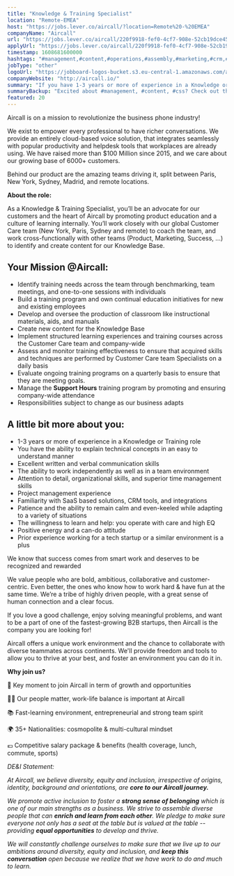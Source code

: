 ```yaml
---
title: "Knowledge & Training Specialist"
location: "Remote-EMEA"
host: "https://jobs.lever.co/aircall/?location=Remote%20-%20EMEA"
companyName: "Aircall"
url: "https://jobs.lever.co/aircall/220f9918-fef0-4cf7-908e-52cb19dce45e"
applyUrl: "https://jobs.lever.co/aircall/220f9918-fef0-4cf7-908e-52cb19dce45e/apply"
timestamp: 1608681600000
hashtags: "#management,#content,#operations,#assembly,#marketing,#crm,#office,#monitoring"
jobType: "other"
logoUrl: "https://jobboard-logos-bucket.s3.eu-central-1.amazonaws.com/aircall"
companyWebsite: "http://aircall.io/"
summary: "If you have 1-3 years or more of experience in a Knowledge or Training role, Aircall has a job opening for a knowledge & training specialist"
summaryBackup: "Excited about #management, #content, #css? Check out this job post!"
featured: 20
---
```


Aircall is on a mission to revolutionize the business phone industry!

We exist to empower every professional to have richer conversations. We provide an entirely cloud-based voice solution, that integrates seamlessly with popular productivity and helpdesk tools that workplaces are already using. We have raised more than $100 Million since 2015, and we care about our growing base of 6000+ customers.

Behind our product are the amazing teams driving it, split between Paris, New York, Sydney, Madrid, and remote locations.

**About the role:**

As a Knowledge & Training Specialist, you’ll be an advocate for our customers and the heart of Aircall by promoting product education and a culture of learning internally. You’ll work closely with our global Customer Care team (New York, Paris, Sydney and remote) to coach the team, and work cross-functionally with other teams (Product, Marketing, Success, ...) to identify and create content for our Knowledge Base.

## Your Mission @Aircall:

*   Identify training needs across the team through benchmarking, team meetings, and one-to-one sessions with individuals
*   Build a training program and own continual education initiatives for new and existing employees 
*   Develop and oversee the production of classroom like instructional materials, aids, and manuals
*   Create new content for the Knowledge Base
*   Implement structured learning experiences and training courses across the Customer Care team and company-wide
*   Assess and monitor training effectiveness to ensure that acquired skills and techniques are performed by Customer Care team Specialists on a daily basis
*   Evaluate ongoing training programs on a quarterly basis to ensure that they are meeting goals.
*   Manage the **Support Hours** training program by promoting and ensuring company-wide attendance 
*   Responsibilities subject to change as our business adapts

## A little bit more about you:

*   1-3 years or more of experience in a Knowledge or Training role
*   You have the ability to explain technical concepts in an easy to understand manner
*   Excellent written and verbal communication skills
*   The ability to work independently as well as in a team environment
*   Attention to detail, organizational skills, and superior time management skills
*   Project management experience
*   Familiarity with SaaS based solutions, CRM tools, and integrations
*   Patience and the ability to remain calm and even-keeled while adapting to a variety of situations
*   The willingness to learn and help: you operate with care and high EQ
*   Positive energy and a can-do attitude
*   Prior experience working for a tech startup or a similar environment is a plus

We know that success comes from smart work and deserves to be recognized and rewarded

We value people who are bold, ambitious, collaborative and customer-centric. Even better, the ones who know how to work hard & have fun at the same time. We’re a tribe of highly driven people, with a great sense of human connection and a clear focus. 

If you love a good challenge, enjoy solving meaningful problems, and want to be a part of one of the fastest-growing B2B startups, then Aircall is the company you are looking for!

Aircall offers a unique work environment and the chance to collaborate with diverse teammates across continents. We'll provide freedom and tools to allow you to thrive at your best, and foster an environment you can do it in.

**Why join us?**

🚀 Key moment to join Aircall in term of growth and opportunities

💆‍♀️ Our people matter, work-life balance is important at Aircall

📚 Fast-learning environment, entrepreneurial and strong team spirit

🌍 35+ Nationalities: cosmopolite & multi-cultural mindset

💶 Competitive salary package & benefits (health coverage, lunch, commute, sports)

_DE&I Statement:_ 

_At Aircall, we believe diversity, equity and inclusion, irrespective of origins, identity, background and orientations, are_ **_core to our Aircall journey._** 

_We promote active inclusion to foster a_ **_strong sense of belonging_** _which is one of our main strengths as a business. We strive to assemble diverse people that can_ **_enrich and learn from each other_**_. We pledge to make sure everyone not only has a seat at the table but is valued at the table -- providing_ **_equal opportunities_** _to develop and thrive._

_We will constantly challenge ourselves to make sure that we live up to our ambitions around diversity, equity and inclusion, and_ **_keep this conversation_** _open because we realize that we have work to do and much to learn._
